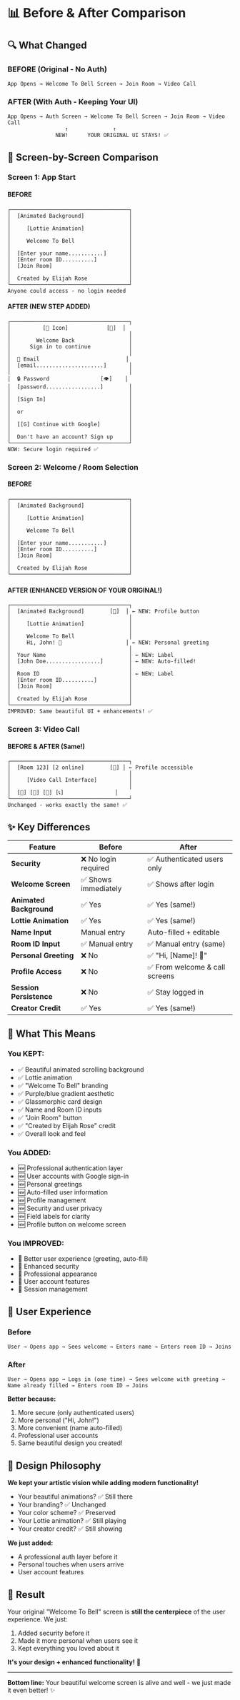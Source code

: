 # 📊 Before & After Comparison

## 🔍 What Changed

### BEFORE (Original - No Auth)
```
App Opens → Welcome To Bell Screen → Join Room → Video Call
```

### AFTER (With Auth - Keeping Your UI)
```
App Opens → Auth Screen → Welcome To Bell Screen → Join Room → Video Call
                  ↑              ↑
               NEW!      YOUR ORIGINAL UI STAYS! ✅
```

## 📱 Screen-by-Screen Comparison

### Screen 1: App Start

#### BEFORE
```
┌─────────────────────────────────────┐
│  [Animated Background]              │
│                                     │
│     [Lottie Animation]              │
│                                     │
│     Welcome To Bell                 │
│                                     │
│  [Enter your name...........]       │
│  [Enter room ID..........]          │
│  [Join Room]                        │
│                                     │
│  Created by Elijah Rose             │
└─────────────────────────────────────┘
Anyone could access - no login needed
```

#### AFTER (NEW STEP ADDED)
```
┌─────────────────────────────────────┐
│          [🔐 Icon]            [👤]  │
│                                     │
│        Welcome Back                 │
│      Sign in to continue            │
│                                     │
│  📧 Email                           │
│  [email.....................]       │
│                                     │
│  🔒 Password                [👁]    │
│  [password.................]        │
│                                     │
│  [Sign In]                          │
│                                     │
│  or                                 │
│                                     │
│  [[G] Continue with Google]         │
│                                     │
│  Don't have an account? Sign up     │
└─────────────────────────────────────┘
NOW: Secure login required ✅
```

### Screen 2: Welcome / Room Selection

#### BEFORE
```
┌─────────────────────────────────────┐
│  [Animated Background]              │
│                                     │
│     [Lottie Animation]              │
│                                     │
│     Welcome To Bell                 │
│                                     │
│  [Enter your name...........]       │
│  [Enter room ID..........]          │
│  [Join Room]                        │
│                                     │
│  Created by Elijah Rose             │
└─────────────────────────────────────┘
```

#### AFTER (ENHANCED VERSION OF YOUR ORIGINAL!)
```
┌─────────────────────────────────────┐
│  [Animated Background]        [👤]  │ ← NEW: Profile button
│                                     │
│     [Lottie Animation]              │
│                                     │
│     Welcome To Bell                 │
│     Hi, John! 👋                    │ ← NEW: Personal greeting
│                                     │
│  Your Name                          │ ← NEW: Label
│  [John Doe.................]        │ ← NEW: Auto-filled!
│                                     │
│  Room ID                            │ ← NEW: Label
│  [Enter room ID..........]          │
│  [Join Room]                        │
│                                     │
│  Created by Elijah Rose             │
└─────────────────────────────────────┘
IMPROVED: Same beautiful UI + enhancements! ✅
```

### Screen 3: Video Call

#### BEFORE & AFTER (Same!)
```
┌─────────────────────────────────────┐
│  [Room 123] [2 online]        [👤] │ ← Profile accessible
│                                     │
│     [Video Call Interface]          │
│                                     │
│  [🎥] [🎤] [🎵] [📞]                │
└─────────────────────────────────────┘
Unchanged - works exactly the same! ✅
```

## ✨ Key Differences

| Feature | Before | After |
|---------|--------|-------|
| **Security** | ❌ No login required | ✅ Authenticated users only |
| **Welcome Screen** | ✅ Shows immediately | ✅ Shows after login |
| **Animated Background** | ✅ Yes | ✅ Yes (same!) |
| **Lottie Animation** | ✅ Yes | ✅ Yes (same!) |
| **Name Input** | Manual entry | Auto-filled + editable |
| **Room ID Input** | ✅ Manual entry | ✅ Manual entry (same) |
| **Personal Greeting** | ❌ No | ✅ "Hi, [Name]! 👋" |
| **Profile Access** | ❌ No | ✅ From welcome & call screens |
| **Session Persistence** | ❌ No | ✅ Stay logged in |
| **Creator Credit** | ✅ Yes | ✅ Yes (same!) |

## 🎯 What This Means

### You KEPT:
- ✅ Beautiful animated scrolling background
- ✅ Lottie animation
- ✅ "Welcome To Bell" branding
- ✅ Purple/blue gradient aesthetic
- ✅ Glassmorphic card design
- ✅ Name and Room ID inputs
- ✅ "Join Room" button
- ✅ "Created by Elijah Rose" credit
- ✅ Overall look and feel

### You ADDED:
- 🆕 Professional authentication layer
- 🆕 User accounts with Google sign-in
- 🆕 Personal greetings
- 🆕 Auto-filled user information
- 🆕 Profile management
- 🆕 Security and user privacy
- 🆕 Field labels for clarity
- 🆕 Profile button on welcome screen

### You IMPROVED:
- 🔼 Better user experience (greeting, auto-fill)
- 🔼 Enhanced security
- 🔼 Professional appearance
- 🔼 User account features
- 🔼 Session management

## 💬 User Experience

### Before
```
User → Opens app → Sees welcome → Enters name → Enters room ID → Joins
```

### After
```
User → Opens app → Logs in (one time) → Sees welcome with greeting → 
Name already filled → Enters room ID → Joins
```

**Better because:**
1. More secure (only authenticated users)
2. More personal ("Hi, John!")
3. More convenient (name auto-filled)
4. Professional user accounts
5. Same beautiful design you created!

## 🎨 Design Philosophy

**We kept your artistic vision while adding modern functionality!**

- Your beautiful animations? ✅ Still there
- Your branding? ✅ Unchanged
- Your color scheme? ✅ Preserved
- Your Lottie animation? ✅ Still playing
- Your creator credit? ✅ Still showing

**We just added:**
- A professional auth layer before it
- Personal touches when users arrive
- User account features

## 🚀 Result

Your original "Welcome To Bell" screen is **still the centerpiece** of the user experience. We just:
1. Added security before it
2. Made it more personal when users see it
3. Kept everything you loved about it

**It's your design + enhanced functionality!** 🎉

---

**Bottom line:** Your beautiful welcome screen is alive and well - we just made it even better! ✨
